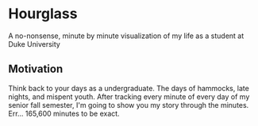 # Hourglass
A no-nonsense, minute by minute visualization of my life as a student at Duke University

## Motivation 
Think back to your days as a undergraduate. The days of hammocks, late nights, and mispent youth. After tracking every minute of every day of my senior fall semester, I'm going to show you my story through the minutes.
Err... 165,600 minutes to be exact.